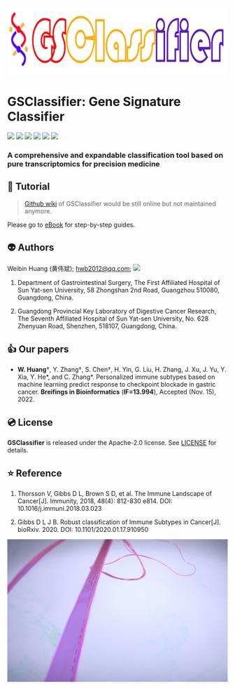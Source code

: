 <p align="left">
<a href="https://github.com/huangwb8/GSClassifier"><img src="https://github.com/huangwb8/test_file/blob/master/GSClassifier/logo%20for%20GSClassifier.jpg?raw=true" height="160"> </a>
</p>

# GSClassifier: Gene Signature Classifier

<p align="left">
<a href=""><img src="https://img.shields.io/github/r-package/v/huangwb8/GSClassifier"></a>
<a href="https://github.com/huangwb8/GSClassifier/blob/master/license.txt"><img src="https://shields.io/badge/license-Apache%202-blue"></a>
<a href=""><img src="https://img.shields.io/badge/platform-windows%20%7C%20linux-lightgrey"></a>
<a href=""><img src="https://img.shields.io/github/commit-activity/m/huangwb8/GSClassifier"></a>
<a href=""><img src="https://img.shields.io/github/stars/huangwb8/GSClassifier?style=social"></a>
<a href="https://github.com/huangwb8/GSClassifier/issues"><img src="https://img.shields.io/github/issues-raw/huangwb8/GSClassifier"></a>
</p>

### A comprehensive and expandable classification tool  based on pure transcriptomics for precision medicine


## :camel: Tutorial

> [Github wiki](https://github.com/huangwb8/GSClassifier/wiki) of GSClassifier would be still online but not maintained anymore.

Please go to [eBook](https://huangwb8.github.io/GSClassifier.principle/) for step-by-step guides.


## :alien: Authors

Weibin Huang (黄伟斌);  <hwb2012@qq.com>;  <a href="https://blognas.hwb0307.com/thankyou"><img src="https://img.shields.io/badge/say-thanks-ff69b4.svg"></a>

1. Department of Gastrointestinal Surgery, The First Affiliated Hospital of Sun Yat-sen University, 58 Zhongshan 2nd Road, Guangzhou 510080, Guangdong, China.

2. Guangdong Provincial Key Laboratory of Digestive Cancer Research, The Seventh Affiliated Hospital of Sun Yat-sen University, No. 628 Zhenyuan Road, Shenzhen, 518107, Guangdong, China.

## :+1: Our papers

+ **W. Huang**†, Y. Zhang†, S. Chen†, H. Yin, G. Liu, H. Zhang, J. Xu, J. Yu, Y. Xia, Y. He\*, and C. Zhang\*. Personalized immune subtypes based on machine learning predict response to checkpoint blockade in gastric cancer. **Breifings in Bioinformatics** (**IF=13.994**), Accepted (Nov. 15), 2022.

## :cd: License

**GSClassifier** is released under the Apache-2.0 license. See [LICENSE](https://github.com/huangwb8/GSClassifier/blob/master/license.txt) for details.

## :star: Reference

1. Thorsson V, Gibbs D L, Brown S D, et al. The Immune Landscape of Cancer[J]. Immunity, 2018, 48(4): 812-830 e814.  DOI: 10.1016/j.immuni.2018.03.023

2. Gibbs D L J B. Robust classification of Immune Subtypes in Cancer[J]. bioRxiv.  2020. DOI: 10.1101/2020.01.17.910950

<p align="center">
<a href="https://github.com/huangwb8/GSClassifier"><img src="https://github.com/huangwb8/test_file/blob/master/GSClassifier/backgroud_for_GS_2.jpg?raw=true" width="900"> </a>
</p>
